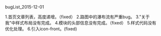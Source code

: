 bugList_2015-12-01

1.首页文章列表，高度递增。（fixed）
2.路图中的瀑布流有严重bug。
3."关于我"中样式布局没有完成。
4.模块的头部信息没有完成。（fixed）
5.样式代码没有优化处理。
6.引入icon-front。(fixed)


